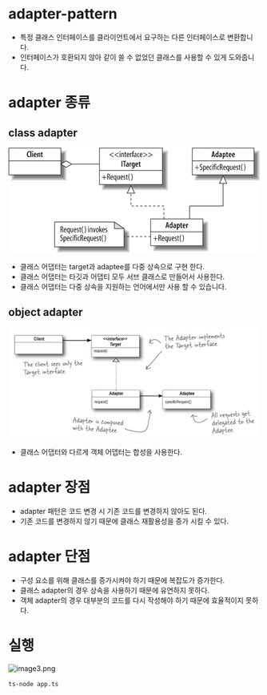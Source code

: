 # adapter-pattern
- 특정 클래스 인터페이스를 클라이언트에서 요구하는 다른 인터페이스로 변환합니다.
- 인터페이스가 호환되지 않아 같이 쓸 수 없었던 클래스를 사용할 수 있게 도와줍니다.

# adapter 종류
## class adapter
![img.png](img.png)
- 클래스 어댑터는 target과 adaptee를 다중 상속으로 구현 한다. 
- 클래스 어댑터는 타깃과 어댑티 모두 서브 클래스로 만들어서 사용한다.
- 클래스 어댑터는 다중 상속을 지원하는 언어에서만 사용 할 수 있습니다.


## object adapter
![img_1.png](img_1.png)
- 클래스 어댑터와 다르게 객체 어뎁터는 합성을 사용한다.


# adapter 장점
- adapter 패턴은 코드 변경 시 기존 코드를 변경하지 않아도 된다.
- 기존 코드를 변경하지 않기 때문에 클래스 재활용성을 증가 시킬 수 있다.

# adapter 단점
- 구성 요소를 위해 클래스를 증가시켜야 하기 때문에 복잡도가 증가한다.
- 클래스 adapter의 경우 상속을 사용하기 때문에 유연하지 못하다.
- 객체 adapter의 경우 대부분의 코드를 다시 작성해야 하기 때문에 효율적이지 못하다.

# 실행
![image3.png](..%2F..%2F..%2F..%2F..%2Fimage3.png)
``` bash
ts-node app.ts
```